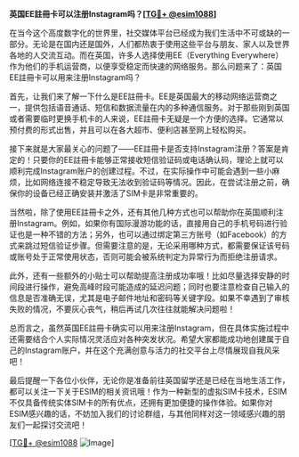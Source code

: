 **英国EE註冊卡可以注册Instagram吗？[[TG💪+ @esim1088](https://t.me/s/esim1088)]**

在当今这个高度数字化的世界里，社交媒体平台已经成为我们生活中不可或缺的一部分。无论是在国内还是国外，人们都热衷于使用这些平台与朋友、家人以及世界各地的人交流互动。而在英国，许多人选择使用EE（Everything Everywhere）作为他们的手机运营商，以便享受稳定而快速的网络服务。那么问题来了：英国EE註冊卡可以用来注册Instagram吗？

首先，让我们来了解一下什么是EE註冊卡。EE是英国最大的移动网络运营商之一，提供包括语音通话、短信和数据流量在内的多种通信服务。对于那些刚到英国或者需要临时更换手机卡的人来说，EE註冊卡无疑是一个方便的选择。它通常以预付费的形式出售，并且可以在各大超市、便利店甚至网上轻松购买。

接下来就是大家最关心的问题了——EE註冊卡是否支持Instagram注册？答案是肯定的！只要你的EE註冊卡能够正常接收短信验证码或电话确认码，理论上就可以顺利完成Instagram账户的创建过程。不过，在实际操作中可能会遇到一些小麻烦，比如网络连接不稳定导致无法收到验证码等情况。因此，在尝试注册之前，确保你的设备已经正确安装并激活了SIM卡是非常重要的。

当然啦，除了使用EE註冊卡之外，还有其他几种方式也可以帮助你在英国顺利注册Instagram。例如，如果你有国际漫游功能的话，直接用自己的手机号码进行验证也是一种不错的方法；另外，也可以通过绑定第三方账号（如Facebook）的方式来跳过短信验证步骤。但需要注意的是，无论采用哪种方式，都需要保证该号码或账号处于正常使用状态，否则可能会被系统判定为异常行为而拒绝注册请求。

此外，还有一些额外的小贴士可以帮助提高注册成功率哦！比如尽量选择安静的时间段进行操作，避免高峰时段可能造成的延迟问题；同时也要注意检查自己输入的信息是否准确无误，尤其是电子邮件地址和密码等关键字段。如果不幸遇到了审核失败的情况，不要灰心丧气，稍后再试几次往往就能解决问题啦！

总而言之，虽然英国EE註冊卡确实可以用来注册Instagram，但在具体实施过程中还需要结合个人实际情况灵活应对各种突发状况。希望大家都能成功地创建属于自己的Instagram账户，并在这个充满创意与活力的社交平台上尽情展现自我风采吧！

最后提醒一下各位小伙伴，无论你是准备前往英国留学还是已经在当地生活工作，都可以关注一下关于ESIM的相关资讯哦！作为一种新型的虚拟SIM卡技术，ESIM不仅具备传统实体SIM卡的所有优点，还拥有更加便捷的操作体验。如果你对ESIM感兴趣的话，不妨加入我们的讨论群组，与其他同样对这一领域感兴趣的朋友们一起探讨交流吧！

[[TG💪+ @esim1088](https://t.me/s/esim1088) ![Image](https://i.postimg.cc/4NQfJmqS/Snipaste-2025-05-13-00-14-12.png)]